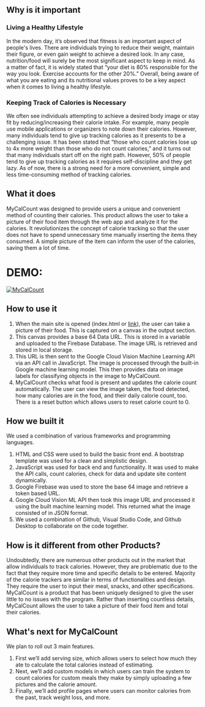## Why is it important
### Living a Healthy Lifestyle
In the modern day, it’s observed that fitness is an important aspect of people's lives. There are individuals trying to reduce their weight, maintain their figure, or even gain weight to achieve a desired look. In any case, nutrition/food will surely be the most significant aspect to keep in mind. As a matter of fact, it is widely stated that “your diet is 80% responsible for the way you look. Exercise accounts for the other 20%.” Overall, being aware of what you are eating and its nutritional values proves to be a key aspect when it comes to living a healthy lifestyle. 
 
### Keeping Track of Calories is Necessary
We often see individuals attempting to achieve a desired body image or stay fit by reducing/increasing their calorie intake. For example, many people use mobile applications or organizers to note down their calories. However, many individuals tend to give up tracking calories as it presents to be a challenging issue. It has been stated that “those who count calories lose up to 4x more weight than those who do not count calories,” and it turns out that many individuals start off on the right path. However, 50% of people tend to give up tracking calories as it requires self-discipline and they get lazy. As of now, there is a strong need for a more convenient, simple and less time-consuming method of tracking calories.

## What it does
MyCalCount was designed to provide users a unique and convenient method of counting their calories. This product allows the user to take a picture of their food item through the web app and analyze it for the calories. It revolutionizes the concept of calorie tracking so that the user does not have to spend unnecessary time manually inserting the items they consumed. A simple picture of the item can inform the user of the calories, saving them a lot of time.

# DEMO:

[![MyCalCount](https://user-images.githubusercontent.com/39176231/220418206-988b0dff-32f5-40d0-bda1-a5dca9037d2d.png)](https://youtu.be/UvLWVx6n9mU)



## How to use it
1. When the main site is opened (index.html or [link](https://mycalcount.netlify.app)), the user can take a picture of their food. This is captured on a canvas in the output section.
2. This canvas provides a base 64 Data URL. This is stored in a variable and uploaded to the Firebase Database. The image URL is retrieved and stored in local storage.
3. This URL is then sent to the Google Cloud Vision Machine Learning API via an API call in JavaScript.
The image is processed through the built-in Google machine learning model. This then provides data on image labels for classifying objects in the image to MyCalCount.
4. MyCalCount checks what food is present and updates the calorie count automatically. The user can view the image taken, the food detected, how many calories are in the food, and their daily calorie count, too. There is a reset button which allows users to reset calorie count to 0.

## How we built it
We used a combination of various frameworks and programming languages. 
1. HTML and CSS were used to build the basic front end. A bootstrap template was used for a clean and simplistic design. 
2. JavaScript was used for back end and functionality. It was used to make the API calls, count calories, check for data and update site content dynamically. 
3. Google Firebase was used to store the base 64 image and retrieve a token based URL. 
4. Google Cloud Vision ML API then took this image URL and processed it using the built machine learning model. This returned what the image consisted of in JSON format. 
5. We used a combination of Github, Visual Studio Code, and Github Desktop to collaborate on the code together.

## How is it different from other Products?
Undoubtedly, there are numerous other products out in the market that allow individuals to track calories. However, they are problematic due to the fact that they require more time and specific details to be entered. Majority of the calorie trackers are similar in terms of functionalities and design. They require the user to input their meal, snacks, and other specifications. MyCalCount is a product that has been uniquely designed to give the user little to no issues with the program. Rather than inserting countless details, MyCalCount allows the user to take a picture of their food item and total their calories.

## What's next for MyCalCount
We plan to roll out 3 main features. 
1. First we’ll add serving size, which allows users to select how much they ate to calculate the total calories instead of estimating. 
2. Next, we’ll add custom models in which users can train the system to count calories for custom meals they make by simply uploading a few pictures and the calorie amount. 
3. Finally, we’ll add profile pages where users can monitor calories from the past, track weight loss, and more. 

